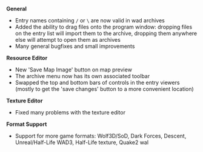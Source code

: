 **General**
* Entry names containing `/` or `\` are now valid in wad archives
* Added the ability to drag files onto the program window: dropping files on the entry list will import them to the archive, dropping them anywhere else will attempt to open them as archives
* Many general bugfixes and small improvements

**Resource Editor**
* New 'Save Map Image' button on map preview
* The archive menu now has its own associated toolbar
* Swapped the top and bottom bars of controls in the entry viewers (mostly to get the 'save changes' button to a more convenient location)

**Texture Editor**
* Fixed many problems with the texture editor

**Format Support**
* Support for more game formats: Wolf3D/SoD, Dark Forces, Descent, Unreal/Half-Life WAD3, Half-Life texture, Quake2 wal
